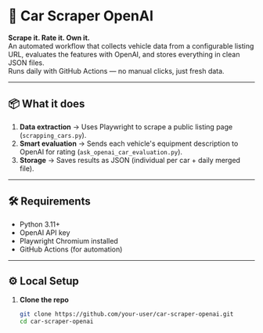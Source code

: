 # 🚗 Car Scraper OpenAI

**Scrape it. Rate it. Own it.**  
An automated workflow that collects vehicle data from a configurable listing URL, evaluates the features with OpenAI, and stores everything in clean JSON files.  
Runs daily with GitHub Actions — no manual clicks, just fresh data.

---

## 📦 What it does

1. **Data extraction** → Uses Playwright to scrape a public listing page (`scrapping_cars.py`).
2. **Smart evaluation** → Sends each vehicle's equipment description to OpenAI for rating (`ask_openai_car_evaluation.py`).
3. **Storage** → Saves results as JSON (individual per car + daily merged file).

---

## 🛠 Requirements

- Python 3.11+
- OpenAI API key
- Playwright Chromium installed
- GitHub Actions (for automation)

---

## ⚙️ Local Setup

1. **Clone the repo**
   ```bash
   git clone https://github.com/your-user/car-scraper-openai.git
   cd car-scraper-openai
   ```
